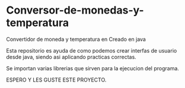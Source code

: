 # Conversor-de-monedas-y-temperatura
Convertidor de moneda y temperatura en Creado en java

Esta repositorio es ayuda de como podemos crear interfas de usuario desde java, siendo asi aplicando practicas correctas.

Se importan varias librerias que sirven para la ejecucion del programa.

ESPERO Y LES GUSTE ESTE PROYECTO.

